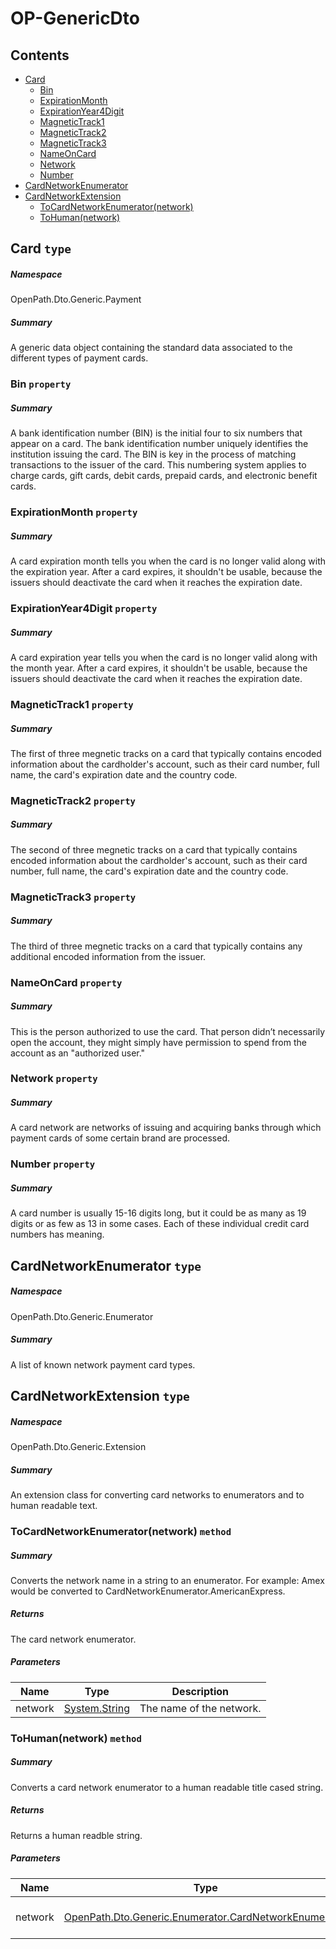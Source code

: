 <a name='assembly'></a>
# OP-GenericDto

## Contents

- [Card](#T-OpenPath-Dto-Generic-Payment-Card 'OpenPath.Dto.Generic.Payment.Card')
  - [Bin](#P-OpenPath-Dto-Generic-Payment-Card-Bin 'OpenPath.Dto.Generic.Payment.Card.Bin')
  - [ExpirationMonth](#P-OpenPath-Dto-Generic-Payment-Card-ExpirationMonth 'OpenPath.Dto.Generic.Payment.Card.ExpirationMonth')
  - [ExpirationYear4Digit](#P-OpenPath-Dto-Generic-Payment-Card-ExpirationYear4Digit 'OpenPath.Dto.Generic.Payment.Card.ExpirationYear4Digit')
  - [MagneticTrack1](#P-OpenPath-Dto-Generic-Payment-Card-MagneticTrack1 'OpenPath.Dto.Generic.Payment.Card.MagneticTrack1')
  - [MagneticTrack2](#P-OpenPath-Dto-Generic-Payment-Card-MagneticTrack2 'OpenPath.Dto.Generic.Payment.Card.MagneticTrack2')
  - [MagneticTrack3](#P-OpenPath-Dto-Generic-Payment-Card-MagneticTrack3 'OpenPath.Dto.Generic.Payment.Card.MagneticTrack3')
  - [NameOnCard](#P-OpenPath-Dto-Generic-Payment-Card-NameOnCard 'OpenPath.Dto.Generic.Payment.Card.NameOnCard')
  - [Network](#P-OpenPath-Dto-Generic-Payment-Card-Network 'OpenPath.Dto.Generic.Payment.Card.Network')
  - [Number](#P-OpenPath-Dto-Generic-Payment-Card-Number 'OpenPath.Dto.Generic.Payment.Card.Number')
- [CardNetworkEnumerator](#T-OpenPath-Dto-Generic-Enumerator-CardNetworkEnumerator 'OpenPath.Dto.Generic.Enumerator.CardNetworkEnumerator')
- [CardNetworkExtension](#T-OpenPath-Dto-Generic-Extension-CardNetworkExtension 'OpenPath.Dto.Generic.Extension.CardNetworkExtension')
  - [ToCardNetworkEnumerator(network)](#M-OpenPath-Dto-Generic-Extension-CardNetworkExtension-ToCardNetworkEnumerator-System-String- 'OpenPath.Dto.Generic.Extension.CardNetworkExtension.ToCardNetworkEnumerator(System.String)')
  - [ToHuman(network)](#M-OpenPath-Dto-Generic-Extension-CardNetworkExtension-ToHuman-OpenPath-Dto-Generic-Enumerator-CardNetworkEnumerator- 'OpenPath.Dto.Generic.Extension.CardNetworkExtension.ToHuman(OpenPath.Dto.Generic.Enumerator.CardNetworkEnumerator)')

<a name='T-OpenPath-Dto-Generic-Payment-Card'></a>
## Card `type`

##### Namespace

OpenPath.Dto.Generic.Payment

##### Summary

A generic data object containing the standard data associated to the different types of
payment cards.

<a name='P-OpenPath-Dto-Generic-Payment-Card-Bin'></a>
### Bin `property`

##### Summary

A bank identification number (BIN) is the initial four to six numbers that appear on a
card. The bank identification number uniquely identifies the institution issuing the
card. The BIN is key in the process of matching transactions to the issuer of the
card. This numbering system applies to charge cards, gift cards, debit cards, prepaid
cards, and electronic benefit cards.

<a name='P-OpenPath-Dto-Generic-Payment-Card-ExpirationMonth'></a>
### ExpirationMonth `property`

##### Summary

A card expiration month tells you when the card is no longer valid along with the
expiration year. After a card expires, it shouldn't be usable, because the issuers
should deactivate the card when it reaches the expiration date.

<a name='P-OpenPath-Dto-Generic-Payment-Card-ExpirationYear4Digit'></a>
### ExpirationYear4Digit `property`

##### Summary

A card expiration year tells you when the card is no longer valid along with the
month year. After a card expires, it shouldn't be usable, because the issuers
should deactivate the card when it reaches the expiration date.

<a name='P-OpenPath-Dto-Generic-Payment-Card-MagneticTrack1'></a>
### MagneticTrack1 `property`

##### Summary

The first of three megnetic tracks on a card that typically contains encoded 
information about the cardholder's account, such as their card number, full name, the
card's expiration date and the country code.

<a name='P-OpenPath-Dto-Generic-Payment-Card-MagneticTrack2'></a>
### MagneticTrack2 `property`

##### Summary

The second of three megnetic tracks on a card that typically contains encoded 
information about the cardholder's account, such as their card number, full name, the
card's expiration date and the country code.

<a name='P-OpenPath-Dto-Generic-Payment-Card-MagneticTrack3'></a>
### MagneticTrack3 `property`

##### Summary

The third of three megnetic tracks on a card that typically contains any additional
encoded information from the issuer.

<a name='P-OpenPath-Dto-Generic-Payment-Card-NameOnCard'></a>
### NameOnCard `property`

##### Summary

This is the person authorized to use the card. That person didn’t necessarily open the
account, they might simply have permission to spend from the account as an "authorized
user."

<a name='P-OpenPath-Dto-Generic-Payment-Card-Network'></a>
### Network `property`

##### Summary

A card network are networks of issuing and acquiring banks through which payment cards
of some certain brand are processed.

<a name='P-OpenPath-Dto-Generic-Payment-Card-Number'></a>
### Number `property`

##### Summary

A card number is usually 15-16 digits long, but it could be as many as 19 digits or as
few as 13 in some cases. Each of these individual credit card numbers has meaning.

<a name='T-OpenPath-Dto-Generic-Enumerator-CardNetworkEnumerator'></a>
## CardNetworkEnumerator `type`

##### Namespace

OpenPath.Dto.Generic.Enumerator

##### Summary

A list of known network payment card types.

<a name='T-OpenPath-Dto-Generic-Extension-CardNetworkExtension'></a>
## CardNetworkExtension `type`

##### Namespace

OpenPath.Dto.Generic.Extension

##### Summary

An extension class for converting card networks to enumerators and to human readable text.

<a name='M-OpenPath-Dto-Generic-Extension-CardNetworkExtension-ToCardNetworkEnumerator-System-String-'></a>
### ToCardNetworkEnumerator(network) `method`

##### Summary

Converts the network name in a string to an enumerator. For example: Amex would be
converted to CardNetworkEnumerator.AmericanExpress.

##### Returns

The card network enumerator.

##### Parameters

| Name | Type | Description |
| ---- | ---- | ----------- |
| network | [System.String](http://msdn.microsoft.com/query/dev14.query?appId=Dev14IDEF1&l=EN-US&k=k:System.String 'System.String') | The name of the network. |

<a name='M-OpenPath-Dto-Generic-Extension-CardNetworkExtension-ToHuman-OpenPath-Dto-Generic-Enumerator-CardNetworkEnumerator-'></a>
### ToHuman(network) `method`

##### Summary

Converts a card network enumerator to a human readable title cased string.

##### Returns

Returns a human readble string.

##### Parameters

| Name | Type | Description |
| ---- | ---- | ----------- |
| network | [OpenPath.Dto.Generic.Enumerator.CardNetworkEnumerator](#T-OpenPath-Dto-Generic-Enumerator-CardNetworkEnumerator 'OpenPath.Dto.Generic.Enumerator.CardNetworkEnumerator') | The card network enumerator. |
